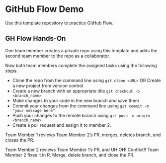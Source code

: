 # GitHub Flow Demo

Use this template repository to practice GitHub Flow. 

## GH Flow Hands-On

One team member creates a private repo using this template and adds the second team member to the repo as a collaborator.

Now both team members complete the assigned tasks using the following steps:

- Clone the repo from the command line using ```git clone <URL>``` OR Create a new project from version control
- Create a new branch with an appropriate title ```git checkout -b <branch_name>```
- Make changes to your code in the new branch and save them
- Commit your changes from the command line using ```git commit -m "your message here"```
- Push your changes to the remote branch using  ```git push -u origin <branch_name>```
- Create a pull request and assign it to member 2.

Team Member 1 reviews Team Member 2’s PR, merges, deletes branch, and closes the PR. 

Team Member 2 reviews Team Member 1’s PR, and UH OH! Conflict!! Team Member 2 fixes it in R. Merge, delete branch, and close the PR.

